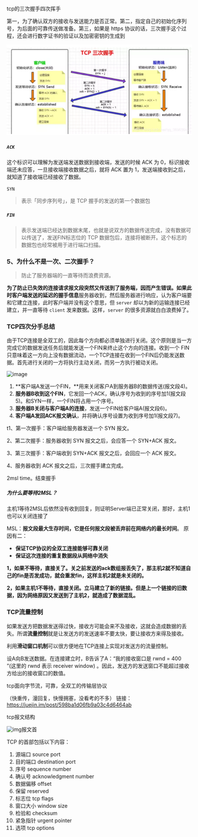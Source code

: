 tcp的三次握手四次挥手

第一，为了确认双方的接收与发送能力是否正常。第二，指定自己的初始化序列号，为后面的可靠传送做准备。第三，如果是 https 协议的话，三次握手这个过程，还会进行数字证书的验证以及加密密钥的生成到

![image-20200513175032837](imge/image-20200513175032837.png)

#####  `ACK`

这个标识可以理解为发送端发送数据到接收端，发送的时候 ACK 为 0，标识接收端还未应答，一旦接收端接收数据之后，就将 ACK 置为 1，发送端接收到之后，就知道了接收端已经接收了数据。

`SYN`

> 表示「同步序列号」，是 TCP 握手的发送的第一个数据包

##### `FIN`

> 表示发送端已经达到数据末尾，也就是说双方的数据传送完成，没有数据可以传送了，发送FIN标志位的 TCP 数据包后，连接将被断开。这个标志的数据包也经常被用于进行端口扫描。

### 5、为什么不是一次、二次握手？

> 防止了服务器端的一直等待而浪费资源。

**为了防止已失效的连接请求报文段突然又传送到了服务端，因而产生错误。如果此时客户端发送的延迟的握手信息**服务器收到，然后服务器进行响应，认为客户端要和它建立连接，此时客户端并没有这个意思，但 `server` 却以为新的运输连接已经建立，并一直等待 `client` 发来数据。这样，`server` 的很多资源就白白浪费掉了。



### TCP四次分手总结

由于TCP连接是全双工的，因此每个方向都必须单独进行关闭。这个原则是当一方完成它的数据发送任务后就能发送一个FIN来终止这个方向的连接。收到一个 FIN只意味着这一方向上没有数据流动，一个TCP连接在收到一个FIN后仍能发送数据。首先进行关闭的一方将执行主动关闭，而另一方执行被动关闭。



![image](https://user-gold-cdn.xitu.io/2019/4/19/16a336b5cb6a1bef?imageView2/0/w/1280/h/960/format/webp/ignore-error/1)



1. **客户端A发送一个FIN，**用来关闭客户A到服务器B的数据传送(报文段4)。
2. **服务器B收到这个FIN**，它发回一个ACK，确认序号为收到的序号加1(报文段5)。和SYN一样，一个FIN将占用一个序号。
3. **服务器B关闭与客户端A的连接**，发送一个FIN给客户端A(报文段6)。
4. **客户端A发回ACK报文确认**，并将确认序号设置为收到序号加1(报文段7)。



t1、第一次握手：客户端给服务器发送一个 SYN 报文。

2、第二次握手：服务器收到 SYN 报文之后，会应答一个 SYN+ACK 报文。

3、第三次握手：客户端收到 SYN+ACK 报文之后，会回应一个 ACK 报文。

4、服务器收到 ACK 报文之后，三次握手建立完成。

2msl time。结束握手

##### 为什么要等待2MSL？

主机1等待2MSL后依然没有收到回复，则证明Server端已正常关闭，那好，主机1也可以关闭连接了

MSL：**报文段最大生存时间，它是任何报文段被丢弃前在网络内的最长时间**。
原因有二：

- **保证TCP协议的全双工连接能够可靠关闭**
- **保证这次连接的重复数据段从网络中消失**



**1，如果不等待，直接关了。关之前发送的ack数组报丢失了，那主机2就不知道自己的fin是否发成功，就会重发fin，这样主机2就是未关闭的。**

**2，如果主机1不等待，直接关闭。立马建立了新的链接。但是上一个链接的旧数据，因为网络原因又发送到了主机2，就造成了数据混乱。**

### TCP流量控制

 如果发送方把数据发送得过快，接收方可能会来不及接收，这就会造成数据的丢失。所谓**流量控制**就是让发送方的发送速率不要太快，要让接收方来得及接收。

利用**滑动窗口机制**可以很方便地在TCP连接上实现对发送方的流量控制。

设A向B发送数据。在连接建立时，B告诉了A：“我的接收窗口是 rwnd = 400 ”(这里的 rwnd 表示 receiver window) 。因此，发送方的发送窗口不能超过接收方给出的接收窗口的数值。

tcp面向字节流，可靠，全双工的传输层协议

（快重传，漫回复，快慢拥塞，没看考的不多）
链接：https://juejin.im/post/598ba1d06fb9a03c4d6464ab

tcp报文结构

![img](https://user-gold-cdn.xitu.io/2017/3/2/5965b87af4cb8a2c4cbdc9d1727f5fe3?imageView2/0/w/1280/h/960/format/webp/ignore-error/1)报文首

TCP 的首部包括以下内容：    

1. 源端口 source port    
2. 目的端口 destination port    
3. 序号 sequence number    
4. 确认号 acknowledgment number    
5. 数据偏移 offset    
6. 保留 reserved    
7. 标志位 tcp flags    
8. 窗口大小 window size    
9. 检验和 checksum    
10. 紧急指针 urgent pointer    
11. 选项 tcp options









